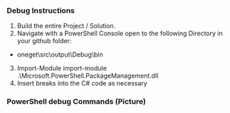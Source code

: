 ### Debug Instructions

1. Build the entire Project / Solution.
2. Navigate with a PowerShell Console open to the following Directory in your github folder:

* oneget\src\output\Debug\bin

3. Import-Module import-module .\Microsoft.PowerShell.PackageManagement.dll
4. Insert breaks into the C# code as necessary

### PowerShell debug Commands (Picture)

